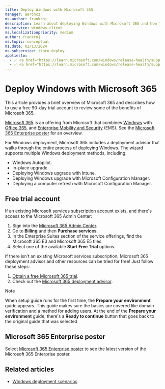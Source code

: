 ```yaml
---
title: Deploy Windows with Microsoft 365
manager: aaroncz
ms.author: frankroj
description: Learn about deploying Windows with Microsoft 365 and how to use a free 90-day trial account to review some of the benefits of Microsoft 365.
ms.service: windows-client
ms.localizationpriority: medium
author: frankroj
ms.topic: conceptual
ms.date: 02/13/2024
ms.subservice: itpro-deploy
appliesto:
  - ✅ <a href="https://learn.microsoft.com/windows/release-health/supported-versions-windows-client" target="_blank">Windows 11</a>
  - ✅ <a href="https://learn.microsoft.com/windows/release-health/supported-versions-windows-client" target="_blank">Windows 10</a>
---
```


# Deploy Windows with Microsoft 365

This article provides a brief overview of Microsoft 365 and describes how to use a free 90-day trial account to review some of the benefits of Microsoft 365.

[Microsoft 365](https://www.microsoft.com/microsoft-365) is an offering from Microsoft that combines [Windows](https://www.microsoft.com/windows/features) with [Office 365](https://www.microsoft.com/microsoft-365/office-365), and [Enterprise Mobility and Security](https://www.microsoft.com/security/business) (EMS). See the [Microsoft 365 Enterprise poster](#microsoft-365-enterprise-poster) for an overview.

For Windows deployment, Microsoft 365 includes a deployment advisor that walks through the entire process of deploying Windows. The wizard supports multiple Windows deployment methods, including:

- Windows Autopilot.
- In-place upgrade.
- Deploying Windows upgrade with Intune.
- Deploying Windows upgrade with Microsoft Configuration Manager.
- Deploying a computer refresh with Microsoft Configuration Manager.

## Free trial account

If an existing Microsoft services subscription account exists, and there's access to the Microsoft 365 Admin Center:

1. Sign into the [Microsoft 365 Admin Center](https://admin.microsoft.com/).
1. Go to **Billing** and then **Purchase services**.
1. In the Enterprise Suites section of the service offerings, find the Microsoft 365 E3 and Microsoft 365 E5 tiles.
1. Select one of the available **Start Free Trial** options.

If there isn't an existing Microsoft services subscription, Microsoft 365 deployment advisor and other resources can be tried for free! Just follow these steps:

1. [Obtain a free Microsoft 365 trial](https://www.microsoft.com/microsoft-365/try).
1. Check out the [Microsoft 365 deployment advisor](https://aka.ms/microsoft365setupguide).

> [!NOTE]
>
> When setup guide runs for the first time, the **Prepare your environment** guide appears. This guide makes sure the basics are covered like domain verification and a method for adding users. At the end of the **Prepare your environment** guide, there's a **Ready to continue** button that goes back to the original guide that was selected.

## Microsoft 365 Enterprise poster

Select [Microsoft 365 Enterprise poster](https://aka.ms/m365eposter) to see the latest version of the Microsoft 365 Enterprise poster.

## Related articles

- [Windows deployment scenarios](windows-deployment-scenarios.md).
